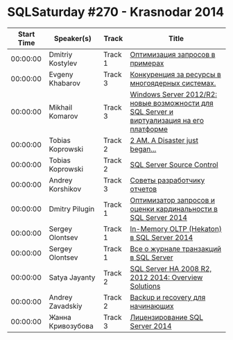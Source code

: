 # SQLSaturday #270 - Krasnodar 2014
Start Time|Speaker(s)|Track|Title
---|---|---|---
00:00:00|Dmitriy Kostylev|Track 1|[Оптимизация запросов в примерах](13052.md)
00:00:00|Evgeny Khabarov|Track 3|[Конкуренция за ресурсы в многоядерных системах.](13753.md)
00:00:00|Mikhail Komarov|Track 3|[Windows Server 2012/R2: новые возможности для SQL Server и виртуализация на его платформе](18666.md)
00:00:00|Tobias Koprowski|Track 2|[2 AM. A Disaster just began...](18746.md)
00:00:00|Tobias Koprowski|Track 2|[SQL Server Source Control](18747.md)
00:00:00|Andrey Korshikov|Track 3|[Советы разработчику отчетов](18812.md)
00:00:00|Dmitry Pilugin|Track 1|[Оптимизатор запросов и оценки кардинальности в SQL Server 2014](22161.md)
00:00:00|Sergey Olontsev|Track 1|[In-Memory OLTP (Hekaton) в SQL Server 2014](24336.md)
00:00:00|Sergey Olontsev|Track 1|[Все о журнале транзакций в SQL Server](24338.md)
00:00:00|Satya Jayanty|Track 2|[SQL Server HA 2008 R2, 2012  2014: Overview  Solutions](25009.md)
00:00:00|Andrey Zavadskiy|Track 2|[Backup и recovery для начинающих](28306.md)
00:00:00|Жанна Кривозубова|Track 3|[Лицензирование SQL Server 2014](28334.md)
